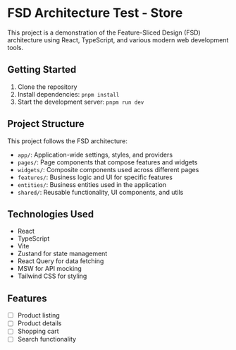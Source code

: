 # FSD Architecture Test - Store

This project is a demonstration of the Feature-Sliced Design (FSD) architecture using React, TypeScript, and various modern web development tools.

## Getting Started

1. Clone the repository
2. Install dependencies: `pnpm install`
3. Start the development server: `pnpm run dev`

## Project Structure

This project follows the FSD architecture:

- `app/`: Application-wide settings, styles, and providers
- `pages/`: Page components that compose features and widgets
- `widgets/`: Composite components used across different pages
- `features/`: Business logic and UI for specific features
- `entities/`: Business entities used in the application
- `shared/`: Reusable functionality, UI components, and utils

## Technologies Used

- React
- TypeScript
- Vite
- Zustand for state management
- React Query for data fetching
- MSW for API mocking
- Tailwind CSS for styling

## Features

- [ ] Product listing
- [ ] Product details
- [ ] Shopping cart
- [ ] Search functionality
